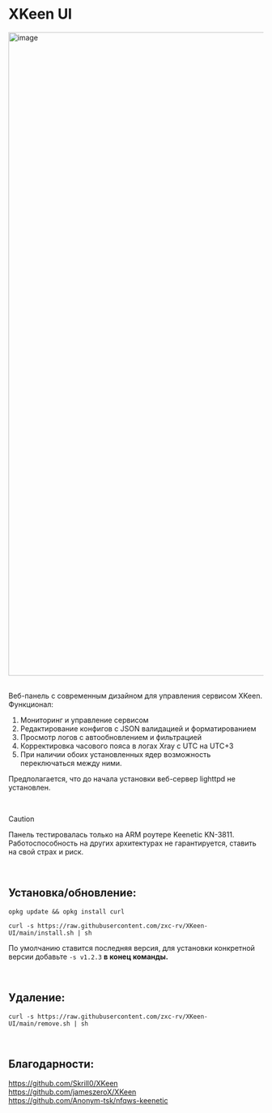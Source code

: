 # XKeen UI
<img width="2509" height="1270" alt="image" src="https://github.com/user-attachments/assets/9ca5cd85-0c87-4448-865a-d73b82fd0475" />  
<br>
<br>
  
Веб-панель с современным дизайном для управления сервисом XKeen. Функционал:
  1. Мониторинг и управление сервисом
  2. Редактирование конфигов с JSON валидацией и форматированием
  3. Просмотр логов с автообновлением и фильтрацией
  4. Корректировка часового пояса в логах Xray с UTC на UTC+3
  5. При наличии обоих установленных ядер возможность переключаться между ними.
  
Предполагается, что до начала установки веб-сервер lighttpd не установлен.  
  
&nbsp;
>[!CAUTION]
>Панель тестировалась только на ARM роутере Keenetic KN-3811.  
>Работоспособность на других архитектурах не гарантируется, ставить на свой страх и риск.
  
&nbsp;

## Установка/обновление:

```SH
opkg update && opkg install curl
```
```SH
curl -s https://raw.githubusercontent.com/zxc-rv/XKeen-UI/main/install.sh | sh
```
По умолчанию ставится последняя версия, для установки конкретной версии добавьте `-s v1.2.3` **в конец команды.**
  
<br>
  
## Удаление:
```SH
curl -s https://raw.githubusercontent.com/zxc-rv/XKeen-UI/main/remove.sh | sh
```
&nbsp;
  
## Благодарности:

https://github.com/Skrill0/XKeen  
https://github.com/jameszeroX/XKeen  
https://github.com/Anonym-tsk/nfqws-keenetic
